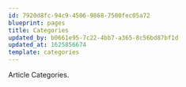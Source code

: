 ```yaml
---
id: 7920d8fc-94c9-4506-9868-7500fec05a72
blueprint: pages
title: Categories
updated_by: b0661e95-7c22-4bb7-a365-8c56bd87bf1d
updated_at: 1625856674
template: categories
---
```

Article Categories.
